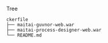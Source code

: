 Tree

````
ckerfile
├── maitai-guvnor-web.war
├── maitai-process-designer-web.war
└── README.md
````
